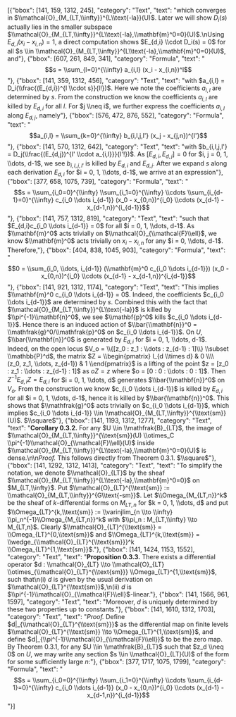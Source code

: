 [{"bbox": [141, 159, 1312, 245], "category": "Text", "text": "which converges in $\\mathcal{O}_{M_{LT,\\infty}}^{L\\text{-la}}(U)$. Later we will show $D_i(s)$ actually lies in the smaller subspace $\\mathcal{O}_{M_{LT,\\infty}}^{L\\text{-la},\\mathbf{m}^0=0}(U)$.\nUsing $E_{d,i}(x_i - x_{i,n}) = 1$, a direct computation shows $E_{d,i} \\cdot D_i(s) = 0$ for all $s \\in \\mathcal{O}_{M_{LT,\\infty}}^{L\\text{-la},\\mathbf{m}^0=0}(U)$, and"}, {"bbox": [607, 261, 849, 341], "category": "Formula", "text": "$$s = \\sum_{l=0}^{\\infty} a_{i,l} (x_i - x_{i,n})^l$$"}, {"bbox": [141, 359, 1312, 456], "category": "Text", "text": "with $a_{i,l} = D_i(\\frac{(E_{d,i})^{l \\cdot s}}{l!})$. Here we note the coefficients $a_{i,l}$ are determined by $s$. From the construction we know the coefficients $a_{i,l}$ are killed by $E_{d,i}$ for all $l$. For $j \\neq i$, we further express the coefficients $a_{i,l}$ along $E_{d,j}$, namely"}, {"bbox": [576, 472, 876, 552], "category": "Formula", "text": "$$a_{i,l} = \\sum_{k=0}^{\\infty} b_{i,l,j,l'} (x_j - x_{j,n})^{l'}$$"}, {"bbox": [141, 570, 1312, 642], "category": "Text", "text": "with $b_{i,l,j,l'} = D_j(\\frac{(E_{d,j})^{l' \\cdot a_{i,l}}}{l'!})$. As $[E_{d,i}, E_{d,j}] = 0$ for $i, j = 0, 1, \\dots, d-1$, we see $b_{i,l,j,l'}$ is killed by $E_{d,i}$ and $E_{d,j}$. After we expand $s$ along each derivation $E_{d,i}$ for $i = 0, 1, \\dots, d-1$, we arrive at an expression"}, {"bbox": [377, 658, 1075, 739], "category": "Formula", "text": "$$s = \\sum_{i_0=0}^{\\infty} \\sum_{i_1=0}^{\\infty} \\cdots \\sum_{i_{d-1}=0}^{\\infty} c_{i_0 \\dots i_{d-1}} (x_0 - x_{0,n})^{i_0} \\cdots (x_{d-1} - x_{d-1,n})^{i_{d-1}}$$"}, {"bbox": [141, 757, 1312, 819], "category": "Text", "text": "such that $E_{d,i}c_{i_0 \\dots i_{d-1}} = 0$ for all $i = 0, 1, \\dots, d-1$. As $\\mathbf{m}^0$ acts trivially on $\\mathcal{O}_{\\mathcal{F}\\ell}$, we know $\\mathbf{m}^0$ acts trivially on $x_i - x_{i,n}$ for any $i = 0, \\dots, d-1$. Therefore,"}, {"bbox": [404, 838, 1045, 903], "category": "Formula", "text": "$$0 = \\sum_{i_0, \\dots, i_{d-1}} (\\mathbf{m}^0 c_{i_0 \\dots i_{d-1}}) (x_0 - x_{0,n})^{i_0} \\cdots (x_{d-1} - x_{d-1,n})^{i_{d-1}}$$"}, {"bbox": [141, 921, 1312, 1174], "category": "Text", "text": "This implies $\\mathbf{m}^0 c_{i_0 \\dots i_{d-1}} = 0$. Indeed, the coefficients $c_{i_0 \\dots i_{d-1}}$ are determined by $s$. Combined this with the fact that $\\mathcal{O}_{M_{LT,\\infty}}^{L\\text{-la}}$ is killed by $\\pi^{-1}\\mathbf{n}^0$, we see $\\mathbf{p}^0$ kills $c_{i_0 \\dots i_{d-1}}$. Hence there is an induced action of $\\bar{\\mathbf{n}}^0 = \\mathfrak{g}^0/\\mathfrak{p}^0$ on $c_{i_0 \\dots i_{d-1}}$. On $U$, $\\bar{\\mathbf{n}}^0$ is generated by $E_{d,i}$ for $i = 0, 1, \\dots, d-1$. Indeed, on the open locus $V_o = \\{[z_0 : z_1 : \\dots : z_{d-1} : 1]\\} \\subset \\mathbb{P}^d$, the matrix $Z = \\begin{pmatrix} I_{d \\times d} & 0 \\\\ (z_0, z_1, \\dots, z_{d-1}) & 1 \\end{pmatrix}$ is a lifting of the point $z = [z_0 : z_1 : \\dots : z_{d-1} : 1]$ as $oZ = z$ where $o = [0 : 0 : \\dots : 0 : 1]$. Then $Z^{-1}E_{d,i}Z = E_{d,i}$ for $i = 0, 1, \\dots, d$ generates $\\bar{\\mathbf{n}}^0$ on $V_o$. From the construction we know $c_{i_0 \\dots i_{d-1}}$ is killed by $E_{d,i}$ for all $i = 0, 1, \\dots, d-1$, hence it is killed by $\\bar{\\mathbf{n}}^0$. This shows that $\\mathfrak{g}^0$ acts trivially on $c_{i_0 \\dots i_{d-1}}$, which implies $c_{i_0 \\dots i_{d-1}} \\in \\mathcal{O}_{M_{LT,\\infty}}^{\\text{sm}}(U)$. $\\square$"}, {"bbox": [141, 1193, 1312, 1277], "category": "Text", "text": "**Corollary 0.3.2.** For any $U \\in \\mathfrak{B}_{LT}$, the image of $\\mathcal{O}_{M_{LT,\\infty}}^{\\text{sm}}(U) \\otimes_C \\pi^{-1}\\mathcal{O}_{\\mathcal{F}\\ell}(U)$ inside $\\mathcal{O}_{M_{LT,\\infty}}^{L\\text{-la},\\mathbf{m}^0=0}(U)$ is dense.\n\n*Proof.* This follows directly from Theorem 0.3.1. $\\square$"}, {"bbox": [141, 1292, 1312, 1413], "category": "Text", "text": "To simplify the notation, we denote $\\mathcal{O}_{LT}$ by the sheaf $\\mathcal{O}_{M_{LT,\\infty}}^{L\\text{-la},\\mathbf{m}^0=0}$ on $M_{LT,\\infty}$. Put $\\mathcal{O}_{LT}^{\\text{sm}} := \\mathcal{O}_{M_{LT,\\infty}}^{G\\text{-sm}}$. Let $\\Omega_{M_{LT,n}}^k$ be the sheaf of $k$-differential forms on $M_{LT,n}$ for $k = 0, 1, \\dots, d$ and put $\\Omega_{LT}^{k,\\text{sm}} := \\varinjlim_{n \\to \\infty} \\pi_n^{-1}\\Omega_{M_{LT,n}}^k$ with $\\pi_n : M_{LT,\\infty} \\to M_{LT,n}$. Clearly $\\mathcal{O}_{LT}^{\\text{sm}} = \\Omega_{LT}^{0,\\text{sm}}$ and $\\Omega_{LT}^{k,\\text{sm}} = \\wedge_{\\mathcal{O}_{LT}^{\\text{sm}}}^k \\Omega_{LT}^{1,\\text{sm}}$."}, {"bbox": [141, 1424, 1153, 1552], "category": "Text", "text": "**Proposition 0.3.3.** There exists a differential operator $d : \\mathcal{O}_{LT} \\to \\mathcal{O}_{LT} \\otimes_{\\mathcal{O}_{LT}^{\\text{sm}}} \\Omega_{LT}^{1,\\text{sm}}$, such that\n(i) $d$ is given by the usual derivation on $\\mathcal{O}_{LT}^{\\text{sm}}$,\n(ii) $d$ is $\\pi^{-1}\\mathcal{O}_{\\mathcal{F}\\ell}$-linear."}, {"bbox": [141, 1566, 961, 1597], "category": "Text", "text": "Moreover, $d$ is uniquely determined by these two properties up to constants."}, {"bbox": [141, 1610, 1312, 1703], "category": "Text", "text": "*Proof.* Define $d|_{\\mathcal{O}_{LT}^{\\text{sm}}}$ as the differential map on finite levels $\\mathcal{O}_{LT}^{\\text{sm}} \\to \\Omega_{LT}^{1,\\text{sm}}$, and define $d|_{\\pi^{-1}\\mathcal{O}_{\\mathcal{F}\\ell}}$ to be the zero map. By Theorem 0.3.1, for any $U \\in \\mathfrak{B}_{LT}$ such that $z_d \\neq 0$ on $U$, we may write any section $s \\in \\mathcal{O}_{LT}(U)$ of the form for some sufficiently large $n$:"}, {"bbox": [377, 1717, 1075, 1799], "category": "Formula", "text": "$$s = \\sum_{i_0=0}^{\\infty} \\sum_{i_1=0}^{\\infty} \\cdots \\sum_{i_{d-1}=0}^{\\infty} c_{i_0 \\dots i_{d-1}} (x_0 - x_{0,n})^{i_0} \\cdots (x_{d-1} - x_{d-1,n})^{i_{d-1}}$$"}]